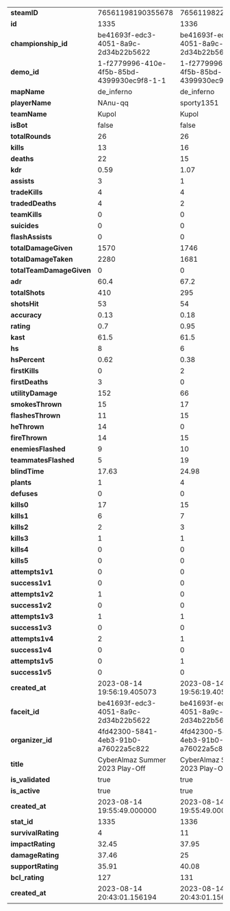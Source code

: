 | | | | | | | | | | | |
| :- | :- | :- | :- | :- | :- | :- | :- | :- | :- | :- |
| **steamID** | 76561198190355678 | 76561198221152692 | 76561198065052397 | 76561198054678095 | 76561198126620933 | 76561199150508871 | 76561197997837040 | 76561198057502424 | 76561198363728604 | 76561198071178124 |
| **id** | 1335 | 1336 | 1337 | 1338 | 1339 | 1340 | 1341 | 1342 | 1343 | 1344 |
| **championship\_id** | be41693f-edc3-4051-8a9c-2d34b22b5622 | be41693f-edc3-4051-8a9c-2d34b22b5622 | be41693f-edc3-4051-8a9c-2d34b22b5622 | be41693f-edc3-4051-8a9c-2d34b22b5622 | be41693f-edc3-4051-8a9c-2d34b22b5622 | be41693f-edc3-4051-8a9c-2d34b22b5622 | be41693f-edc3-4051-8a9c-2d34b22b5622 | be41693f-edc3-4051-8a9c-2d34b22b5622 | be41693f-edc3-4051-8a9c-2d34b22b5622 | be41693f-edc3-4051-8a9c-2d34b22b5622 |
| **demo\_id** | 1-f2779996-410e-4f5b-85bd-4399930ec9f8-1-1 | 1-f2779996-410e-4f5b-85bd-4399930ec9f8-1-1 | 1-f2779996-410e-4f5b-85bd-4399930ec9f8-1-1 | 1-f2779996-410e-4f5b-85bd-4399930ec9f8-1-1 | 1-f2779996-410e-4f5b-85bd-4399930ec9f8-1-1 | 1-f2779996-410e-4f5b-85bd-4399930ec9f8-1-1 | 1-f2779996-410e-4f5b-85bd-4399930ec9f8-1-1 | 1-f2779996-410e-4f5b-85bd-4399930ec9f8-1-1 | 1-f2779996-410e-4f5b-85bd-4399930ec9f8-1-1 | 1-f2779996-410e-4f5b-85bd-4399930ec9f8-1-1 |
| **mapName** | de\_inferno | de\_inferno | de\_inferno | de\_inferno | de\_inferno | de\_inferno | de\_inferno | de\_inferno | de\_inferno | de\_inferno |
| **playerName** | NAnu-qq | sporty1351 | gogolamer1 | cyberGOD1337 | rance431 | --Ate1st-- | -locdog | Cheskid | kot3xy | Katchitor |
| **teamName** | Kupol | Kupol | Kupol | Kupol | Kupol | OZ | OZ | OZ | OZ | OZ |
| **isBot** | false | false | false | false | false | false | false | false | false | false |
| **totalRounds** | 26 | 26 | 26 | 26 | 26 | 26 | 26 | 26 | 26 | 26 |
| **kills** | 13 | 16 | 22 | 13 | 16 | 29 | 26 | 14 | 5 | 22 |
| **deaths** | 22 | 15 | 19 | 19 | 21 | 15 | 16 | 18 | 15 | 16 |
| **kdr** | 0.59 | 1.07 | 1.16 | 0.68 | 0.76 | 1.93 | 1.62 | 0.78 | 0.33 | 1.38 |
| **assists** | 3 | 1 | 2 | 2 | 4 | 3 | 4 | 3 | 6 | 5 |
| **tradeKills** | 4 | 4 | 4 | 2 | 3 | 4 | 3 | 3 | 2 | 1 |
| **tradedDeaths** | 4 | 2 | 4 | 2 | 5 | 2 | 2 | 3 | 2 | 4 |
| **teamKills** | 0 | 0 | 0 | 0 | 0 | 0 | 0 | 0 | 0 | 0 |
| **suicides** | 0 | 0 | 0 | 0 | 0 | 0 | 0 | 0 | 0 | 0 |
| **flashAssists** | 0 | 0 | 0 | 0 | 0 | 0 | 0 | 0 | 0 | 0 |
| **totalDamageGiven** | 1570 | 1746 | 2320 | 1459 | 1925 | 2922 | 2738 | 1158 | 1055 | 2171 |
| **totalDamageTaken** | 2280 | 1681 | 1960 | 2072 | 2235 | 1765 | 1910 | 1920 | 1671 | 2039 |
| **totalTeamDamageGiven** | 0 | 0 | 12 | 13 | 42 | 114 | 0 | 0 | 14 | 0 |
| **adr** | 60.4 | 67.2 | 89.2 | 56.1 | 74 | 112.4 | 105.3 | 44.5 | 40.6 | 83.5 |
| **totalShots** | 410 | 295 | 338 | 315 | 492 | 560 | 305 | 206 | 248 | 523 |
| **shotsHit** | 53 | 54 | 42 | 51 | 62 | 113 | 50 | 38 | 30 | 57 |
| **accuracy** | 0.13 | 0.18 | 0.12 | 0.16 | 0.13 | 0.2 | 0.16 | 0.18 | 0.12 | 0.11 |
| **rating** | 0.7 | 0.95 | 1.15 | 0.74 | 0.84 | 1.59 | 1.46 | 0.76 | 0.55 | 1.34 |
| **kast** | 61.5 | 61.5 | 61.5 | 61.5 | 57.7 | 69.2 | 69.2 | 61.5 | 65.4 | 80.8 |
| **hs** | 8 | 6 | 9 | 9 | 7 | 10 | 7 | 5 | 3 | 12 |
| **hsPercent** | 0.62 | 0.38 | 0.41 | 0.69 | 0.44 | 0.34 | 0.27 | 0.36 | 0.6 | 0.55 |
| **firstKills** | 0 | 2 | 8 | 3 | 0 | 5 | 3 | 2 | 0 | 3 |
| **firstDeaths** | 3 | 0 | 1 | 5 | 4 | 3 | 2 | 4 | 0 | 4 |
| **utilityDamage** | 152 | 66 | 129 | 132 | 86 | 329 | 276 | 58 | 299 | 155 |
| **smokesThrown** | 15 | 17 | 11 | 14 | 16 | 21 | 11 | 8 | 17 | 15 |
| **flashesThrown** | 11 | 15 | 16 | 19 | 24 | 22 | 21 | 6 | 18 | 12 |
| **heThrown** | 14 | 0 | 10 | 15 | 0 | 14 | 6 | 9 | 18 | 11 |
| **fireThrown** | 14 | 15 | 9 | 6 | 13 | 17 | 11 | 11 | 12 | 17 |
| **enemiesFlashed** | 9 | 10 | 8 | 13 | 30 | 25 | 19 | 3 | 14 | 9 |
| **teammatesFlashed** | 5 | 19 | 27 | 4 | 14 | 7 | 17 | 4 | 11 | 5 |
| **blindTime** | 17.63 | 24.98 | 14.12 | 42.96 | 82.37 | 63.19 | 53.08 | 5.91 | 34.6 | 23.46 |
| **plants** | 1 | 4 | 0 | 0 | 1 | 1 | 2 | 0 | 0 | 3 |
| **defuses** | 0 | 0 | 1 | 0 | 0 | 1 | 1 | 0 | 0 | 0 |
| **kills0** | 17 | 15 | 12 | 17 | 16 | 9 | 13 | 17 | 21 | 12 |
| **kills1** | 6 | 7 | 8 | 5 | 5 | 9 | 4 | 5 | 5 | 8 |
| **kills2** | 2 | 3 | 5 | 4 | 4 | 6 | 5 | 3 | 0 | 4 |
| **kills3** | 1 | 1 | 0 | 0 | 1 | 1 | 4 | 1 | 0 | 2 |
| **kills4** | 0 | 0 | 1 | 0 | 0 | 0 | 0 | 0 | 0 | 0 |
| **kills5** | 0 | 0 | 0 | 0 | 0 | 1 | 0 | 0 | 0 | 0 |
| **attempts1v1** | 0 | 0 | 1 | 1 | 0 | 1 | 0 | 0 | 0 | 0 |
| **success1v1** | 0 | 0 | 1 | 0 | 0 | 1 | 0 | 0 | 0 | 0 |
| **attempts1v2** | 1 | 0 | 0 | 0 | 1 | 0 | 2 | 0 | 1 | 0 |
| **success1v2** | 0 | 0 | 0 | 0 | 0 | 0 | 1 | 0 | 0 | 0 |
| **attempts1v3** | 1 | 1 | 1 | 1 | 0 | 2 | 0 | 0 | 1 | 2 |
| **success1v3** | 0 | 0 | 0 | 0 | 0 | 0 | 0 | 0 | 0 | 0 |
| **attempts1v4** | 2 | 1 | 0 | 2 | 0 | 0 | 1 | 0 | 0 | 1 |
| **success1v4** | 0 | 0 | 0 | 0 | 0 | 0 | 0 | 0 | 0 | 0 |
| **attempts1v5** | 0 | 1 | 1 | 0 | 0 | 0 | 0 | 0 | 1 | 0 |
| **success1v5** | 0 | 0 | 0 | 0 | 0 | 0 | 0 | 0 | 0 | 0 |
| **created\_at** | 2023-08-14 19:56:19.405073 | 2023-08-14 19:56:19.405073 | 2023-08-14 19:56:19.405073 | 2023-08-14 19:56:19.405073 | 2023-08-14 19:56:19.405073 | 2023-08-14 19:56:19.405073 | 2023-08-14 19:56:19.405073 | 2023-08-14 19:56:19.405073 | 2023-08-14 19:56:19.405073 | 2023-08-14 19:56:19.405073 |
| **faceit\_id** | be41693f-edc3-4051-8a9c-2d34b22b5622 | be41693f-edc3-4051-8a9c-2d34b22b5622 | be41693f-edc3-4051-8a9c-2d34b22b5622 | be41693f-edc3-4051-8a9c-2d34b22b5622 | be41693f-edc3-4051-8a9c-2d34b22b5622 | be41693f-edc3-4051-8a9c-2d34b22b5622 | be41693f-edc3-4051-8a9c-2d34b22b5622 | be41693f-edc3-4051-8a9c-2d34b22b5622 | be41693f-edc3-4051-8a9c-2d34b22b5622 | be41693f-edc3-4051-8a9c-2d34b22b5622 |
| **organizer\_id** | 4fd42300-5841-4eb3-91b0-a76022a5c822 | 4fd42300-5841-4eb3-91b0-a76022a5c822 | 4fd42300-5841-4eb3-91b0-a76022a5c822 | 4fd42300-5841-4eb3-91b0-a76022a5c822 | 4fd42300-5841-4eb3-91b0-a76022a5c822 | 4fd42300-5841-4eb3-91b0-a76022a5c822 | 4fd42300-5841-4eb3-91b0-a76022a5c822 | 4fd42300-5841-4eb3-91b0-a76022a5c822 | 4fd42300-5841-4eb3-91b0-a76022a5c822 | 4fd42300-5841-4eb3-91b0-a76022a5c822 |
| **title** | CyberAlmaz Summer 2023 Play-Off | CyberAlmaz Summer 2023 Play-Off | CyberAlmaz Summer 2023 Play-Off | CyberAlmaz Summer 2023 Play-Off | CyberAlmaz Summer 2023 Play-Off | CyberAlmaz Summer 2023 Play-Off | CyberAlmaz Summer 2023 Play-Off | CyberAlmaz Summer 2023 Play-Off | CyberAlmaz Summer 2023 Play-Off | CyberAlmaz Summer 2023 Play-Off |
| **is\_validated** | true | true | true | true | true | true | true | true | true | true |
| **is\_active** | true | true | true | true | true | true | true | true | true | true |
| **created\_at** | 2023-08-14 19:55:49.000000 | 2023-08-14 19:55:49.000000 | 2023-08-14 19:55:49.000000 | 2023-08-14 19:55:49.000000 | 2023-08-14 19:55:49.000000 | 2023-08-14 19:55:49.000000 | 2023-08-14 19:55:49.000000 | 2023-08-14 19:55:49.000000 | 2023-08-14 19:55:49.000000 | 2023-08-14 19:55:49.000000 |
| **stat\_id** | 1335 | 1336 | 1337 | 1338 | 1339 | 1340 | 1341 | 1342 | 1343 | 1344 |
| **survivalRating** | 4 | 11 | 7 | 7 | 5 | 11 | 10 | 8 | 11 | 10 |
| **impactRating** | 32.45 | 37.95 | 55.75 | 31.1 | 37.64 | 64.29 | 58.46 | 26.63 | 20.45 | 44.55 |
| **damageRating** | 37.46 | 25 | 28.48 | 39.36 | 26.42 | 45.6 | 37.44 | 23.72 | 48.16 | 34.62 |
| **supportRating** | 35.91 | 40.08 | 25.79 | 27.32 | 32.97 | 48.64 | 32.26 | 21.29 | 36.17 | 41.95 |
| **bcl\_rating** | 127 | 131 | 134 | 122 | 118 | 188 | 157 | 96 | 134 | 153 |
| **created\_at** | 2023-08-14 20:43:01.156194 | 2023-08-14 20:43:01.156194 | 2023-08-14 20:43:01.156194 | 2023-08-14 20:43:01.156194 | 2023-08-14 20:43:01.156194 | 2023-08-14 20:43:01.156194 | 2023-08-14 20:43:01.156194 | 2023-08-14 20:43:01.156194 | 2023-08-14 20:43:01.156194 | 2023-08-14 20:43:01.156194 |
